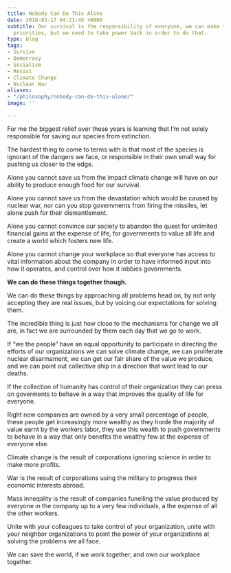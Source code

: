 ```yaml
---
title: Nobody Can Do This Alone
date: 2018-03-17 04:21:45 +0000
subtitle: Our survival is the responsibility of everyone, we can make that our governments
  priorities, but we need to take power back in order to do that.
type: blog
tags:
- Survive
- Democracy
- Socialism
- Resist
- Climate Change
- Nuclear War
aliases:
- "/philosophy/nobody-can-do-this-alone/"
image: ''

---
```


For me the biggest relief over these years is learning that I’m not solely responsible for saving our species from extinction.

The hardest thing to come to terms with is that most of the species is ignorant of the dangers we face, or responsible in their own small way for pushing us closer to the edge.

Alone you cannot save us from the impact climate change will have on our ability to produce enough food for our survival.

Alone you cannot save us from the devastation which would be caused by nuclear war, nor can you stop governments from firing the missiles, let alone push for their dismantlement.

Alone you cannot convince our society to abandon the quest for unlimited financial gains at the expense of life, for governments to value all life and create a world which fosters new life.

Alone you cannot change your workplace so that everyone has access to vital information about the company in order to have informed input into how it operates, and control over how it lobbies governments.

**We can do these things together though.**

We can do these things by approaching all problems head on, by not only accepting they are real issues, but by voicing our expectations for solving them.

The incredible thing is just how close to the mechanisms for change we all are, in fact we are surrounded by them each day that we go to work.

If “we the people” have an equal opportunity to participate in directing the efforts of our organizations we can solve climate change, we can proliferate nuclear disarmament, we can get our fair share of the value we produce, and we can point out collective ship in a direction that wont lead to our deaths.

If the collection of humanity  has control of their organization they can press on goverments to behave in a way that improves the quality of life for everyone.

Right now companies are owned by a very small percentage of people, these people get increasingly more wealthy as they horde the majority of value earnt by the workers labor, they use this wealth to push governments to behave in a way that only benefits the wealthy few at the expense of everyone else.

Climate change is the result of corporations ignoring science in order to make more profits.

War is the result of corporations using the military to progress their economic interests abroad.

Mass inneqality is the result of companies funelling the value produced by everyone in the company up to a very few individuals, a the expense of all the other workers.

Unite with your colleagues to take control of your organization, unite with your neighbor organizations to point the power of your organizations at solving the problems we all face.

We can save the world, if we work together, and own our workplace together.
